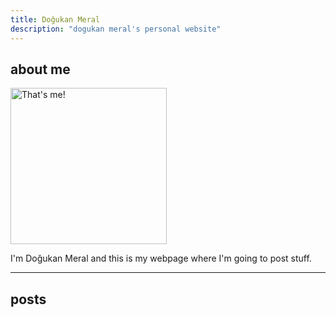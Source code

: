 ```yaml
---
title: Doğukan Meral
description: "dogukan meral's personal website" 
---
```


## about me

<img src="/images/me.jpg" alt="That's me!" width=250>


I'm Doğukan Meral and this is my webpage where I'm going to post stuff. 

---

## posts
